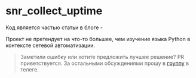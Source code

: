 # snr_collect_uptime
Код является частью статьи в блоге - 

Проект не претендует на что-то большее, чем изучение языка Python в контексте сетевой автоматизации.

> Заметили ошибку или хотите предложить лучшее решение? PR приветствуется. За остальными обсуждениями прошу в [группу](https://t.me/netautomationarea) в телеге.

